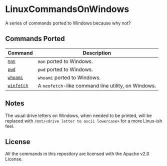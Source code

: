 # LinuxCommandsOnWindows
A series of commands ported to Windows because why not?

## Commands Ported

| Command                                                                                                | Description                                         |
| ------------------------------------------------------------------------------------------------------ | --------------------------------------------------- |
| [`man`](https://github.com/LinuxCommandsForWindows/LinuxCommandsOnWindows/tree/main/src/man)           | `man` ported to Windows.                            |
| [`pwd`](https://github.com/LinuxCommandsForWindows/LinuxCommandsOnWindows/tree/main/src/pwd)           | `pwd` ported to Windows.                            |
| [`whoami`](https://github.com/LinuxCommandsForWindows/LinuxCommandsOnWindows/tree/main/src/whoami)     | `whoami` ported to Windows.                         |
| [`winfetch`](https://github.com/LinuxCommandsForWindows/LinuxCommandsOnWindows/tree/main/src/winfetch) | A `neofetch`-like command line utility, on Windows. |

## Notes

The usual drive letters on Windows, when needed to be printed, will be replaced with `/mnt/<drive letter to ascii lowercase>` for a more Linux-ish feel.

## License

All the commands in this repository are licensed with the Apache v2.0 License.
